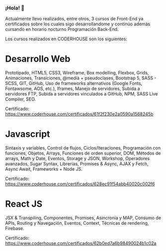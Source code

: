 ### ¡Hola! 👋

Actualmente llevo realizados, entre otros, 3 cursos de Front-End ya certificados sobre los cuales sigo desarrollandome y continúo además cursando en horario nocturno Programación Back-End.

Los cursos realizados en CODERHOUSE son los siguientes:

# Desarrollo Web

Prototipado, HTML5, CSS3, Wireframe, Box modelling, Flexbox, Grids, Animaciones, Transiciones, @media + pseudoclases, Bootstrap 5, SASS - SCSS, GIT, GitHub, Uso de frameworks alternativos (Google Fonts, Fontawsome, AOS, etc.), Iframes, Manejo de servidores, Subida a servidores FTP, Subida a servidores vinculados a GitHub, NPM, SASS Live Compiler, SEO.

Certificado:
https://www.coderhouse.com/certificados/61f2f230e2a0590a1568245b

# Javascript
Sintaxis y variables, Control de flujos, Ciclos/Iteraciones, Programación con funciones, Objetos, Arrays, Funciones de orden superior, DOM, Métodos de arrays, Math y Date, Eventos, Storage y JSON, Workshop, Operadores avanzados, Sugar Syntax, Librerías, Promises & Async, AJAX y Fetch, Async Await, Frameworks + Node JS.

Certificado:
https://www.coderhouse.com/certificados/628ec91f54abb40020c002f6

# React JS

JSX & Transpiling, Componentes, Promises, Asincronía y MAP, Consumo de APIs, Routing y Navegación, Eventos, Context, Técnicas de rendering, Firebase.

Certificado:
https://www.coderhouse.com/certificados/62b0ed7a6b98490024b1c02a


<!--
**marcosgarzon/marcosgarzon** is a ✨ _special_ ✨ repository because its `README.md` (this file) appears on your GitHub profile.

Here are some ideas to get you started:

- 🔭 I’m currently working on ...
- 🌱 I’m currently learning ...
- 👯 I’m looking to collaborate on ...
- 🤔 I’m looking for help with ...
- 💬 Ask me about ...
- 📫 How to reach me: ...
- 😄 Pronouns: ...
- ⚡ Fun fact: ...
-->
